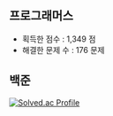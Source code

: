 ## 프로그래머스

- 획득한 점수 : 1,349 점
- 해결한 문제 수 : 176 문제

## 백준 

[![Solved.ac Profile](http://mazassumnida.wtf/api/v2/generate_badge?boj=em1n137)](https://solved.ac/ansohxxn/)
